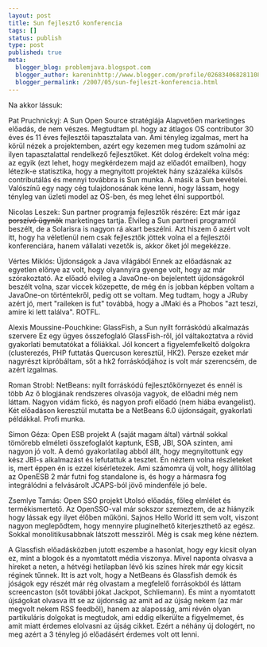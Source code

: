 ```yaml
---
layout: post
title: Sun fejlesztő konferencia
tags: []
status: publish
type: post
published: true
meta:
  blogger_blog: problemjava.blogspot.com
  blogger_author: kareninhttp://www.blogger.com/profile/02683406828110839343noreply@blogger.com
  blogger_permalink: /2007/05/sun-fejleszt-konferencia.html
---
```

Na akkor lássuk:

  
Pat Pruchnickyj: A Sun Open Source stratégiája Alapvetően marketinges előadás,
de nem vészes. Megtudtam pl. hogy az átlagos OS contributor 30 éves és 11 éves
fejlesztői tapasztalata van. Ami tényleg izgalmas, mert ha körül nézek a
projektemben, azért egy kezemen meg tudom számolni az ilyen tapasztalattal
rendelkező fejlesztőket. Két dolog érdekelt volna még: az egyik (ezt lehet,
hogy megkérdezem majd az előadót emailben), hogy létezik-e statisztika, hogy a
megnyitott projektek hány százaléka külsős contributálás és mennyi továbbra is
Sun munka. A másik a Sun bevételei. Valószínű egy nagy cég tulajdonosának kéne
lenni, hogy lássam, hogy tényleg van üzleti model az OS-ben, és meg lehet élni
supportból.

  
Nicolas Leszek: Sun partner programja fejlesztők részére: Ezt már igaz
<del>porszívó ügynök</del> marketinges tartja. Elvileg a Sun partneri
programról beszélt, de a Solarisra is nagyon rá akart beszélni. Azt hiszem ő
azért volt itt, hogy ha véletlenül nem csak fejlesztők jöttek volna el a
fejlesztői konferenciára, hanem vállalati vezetők is, akkor őket jól
megekézze.

  
Vértes Miklós: Újdonságok a Java világából Ennek az előadásnak az egyetlen
előnye az volt, hogy olyannyira gyenge volt, hogy az már szórakoztató. Az
előadó elvileg a JavaOne-on bejelentett újdonságokról beszélt volna, szar
viccek közepette, de még én is jobban képben voltam a JavaOne-on történtekről,
pedig ott se voltam. Meg tudtam, hogy a JRuby azért jó, mert "raileken is fut"
továbbá, hogy a JMaki és a Phobos "azt teszi, amire ki lett találva". ROTFL.

  
Alexis Moussine-Pouchkine: GlassFish, a Sun nyílt forráskódú alkalmazás
szervere Ez egy ügyes összefoglaló GlassFish-ről, jól váltakoztatva a rövid
gyakorlati bemutatókat a fóliákkal. Jól koncert a figyelemfelkeltő dolgokra
(clusterezés, PHP futtatás Quercuson keresztül, HK2). Persze ezeket már
nagyrészt kipróbáltam, sőt a hk2 forráskódjához is volt már szerencsém, de
azért izgalmas.

  
Roman Strobl: NetBeans: nyílt forráskódú fejlesztőkörnyezet és ennél is több
Az ő blogjának rendszeres olvasója vagyok, de előadni még nem láttam. Nagyon
vidám fickó, és nagyon profi előadó (nem hiába evangelist). Két előadáson
keresztül mutatta be a NetBeans 6.0 újdonságait, gyakorlati példákkal. Profi
munka.

  
Simon Géza: Open ESB projekt A (saját magam által) vártnál sokkal tömörebb
elméleti összefoglalót kaptunk, ESB, JBI, SOA szinten, ami nagyon jó volt. A
demó gyakorlatilag abból állt, hogy megnyitottunk egy kész JBI-s alkalmazást
és lefutattuk a tesztet. Én néztem volna részleteket is, mert éppen én is
ezzel kísérletezek. Ami számomra új volt, hogy állítólag az OpenESB 2 már
futni fog standalone is, és hogy a hármasra fog integrálódni a felvásárolt
JCAPS-ból jövő mindenféle jó bele.

  
Zsemlye Tamás: Open SSO projekt Utolsó előadás, főleg elmlélet és
termékismertető. Az OpenSSO-val már sokszor szemeztem, de az hiányzik hogy
lássak egy ilyet élőben műköni. Sajnos Hello World itt sem volt, viszont
nagyon meglepődtem, hogy mennyire pluginelhető kiterjeszthető az egész. Sokkal
monolitikusabbnak látszott messziről. Még is csak meg kéne néztem.

  
A Glassfish előadásközben jutott eszembe a hasonlat, hogy egy kicsit olyan ez,
mint a blogok és a nyomtatott média viszonya. Mivel naponta olvasva a híreket
a neten, a hétvégi hetilapban lévő kis színes hírek már egy kicsit réginek
tűnnek. Itt is azt volt, hogy a NetBeans és Glassfish demók és jóságok egy
részét már rég olvastam a megfelelő forrásokból és láttam screencaston (sőt
további jókat Jackpot, Schliemann). És mint a nyomtatott újságokat olvasva itt
se az újdonság az amit ad az újság nekem (az már megvolt nekem RSS feedből),
hanem az alaposság, ami révén olyan partikuláris dolgokat is megtudok, ami
eddig elkerülte a figyelmemet, és amit miatt érdemes elolvasni az újság
cikket. Ezért a néhány új dologért, no meg azért a 3 tényleg jó előadásért
érdemes volt ott lenni.

